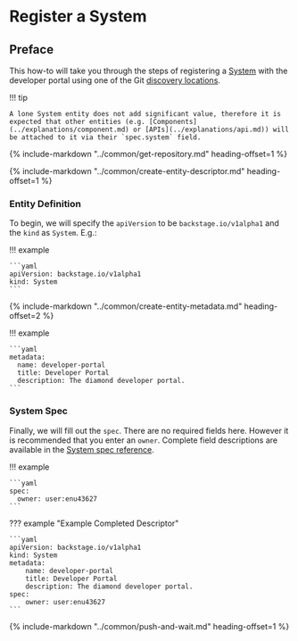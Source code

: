 # Register a System

## Preface

This how-to will take you through the steps of registering a [System](../explanations/system.md) with the developer portal using one of the Git [discovery locations](../references/discovery-locations.md).

!!! tip

    A lone System entity does not add significant value, therefore it is expected that other entities (e.g. [Components](../explanations/component.md) or [APIs](../explanations/api.md)) will be attached to it via their `spec.system` field.

{%
  include-markdown "../common/get-repository.md"
  heading-offset=1
%}

{%
  include-markdown "../common/create-entity-descriptor.md"
  heading-offset=1
%}

### Entity Definition

To begin, we will specify the `apiVersion` to be `backstage.io/v1alpha1` and the `kind` as `System`. E.g.:

!!! example

    ```yaml
    apiVersion: backstage.io/v1alpha1
    kind: System
    ```

{%
  include-markdown "../common/create-entity-metadata.md"
  heading-offset=2
%}

!!! example

    ```yaml
    metadata:
      name: developer-portal
      title: Developer Portal
      description: The diamond developer portal.
    ```

### System Spec

Finally, we will fill out the `spec`. There are no required fields here. However it is recommended that you enter an `owner`. Complete field descriptions are available in the [System spec reference](../references/system-spec.md).

!!! example

    ```yaml
    spec:
      owner: user:enu43627
    ```

??? example "Example Completed Descriptor"

    ```yaml
    apiVersion: backstage.io/v1alpha1
    kind: System
    metadata:
        name: developer-portal
        title: Developer Portal
        description: The diamond developer portal.
    spec:
        owner: user:enu43627
    ```

{%
  include-markdown "../common/push-and-wait.md"
  heading-offset=1
%}
